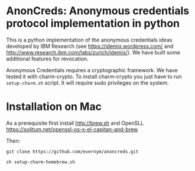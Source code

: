 # AnonCreds: Anonymous credentials protocol implementation in python

This is a python implementation of the anonymous credentials ideas
developed by IBM Research (see https://idemix.wordpress.com/ and
http://www.research.ibm.com/labs/zurich/idemix/). We have built
some additional features for revocation.

Anonymous Credentials requires a cryptographic framework. We have tested it with charm-crypto. 
To install charm-crypto you just have to run `setup-charm.sh` script. It will require sudo privileges on the system.

# Installation on Mac

As a prerequisite first install http://brew.sh and OpenSLL https://solitum.net/openssl-os-x-el-capitan-and-brew

Then:

`git clone https://github.com/evernym/anoncreds.git`

`sh setup-charm-homebrew.sh`
